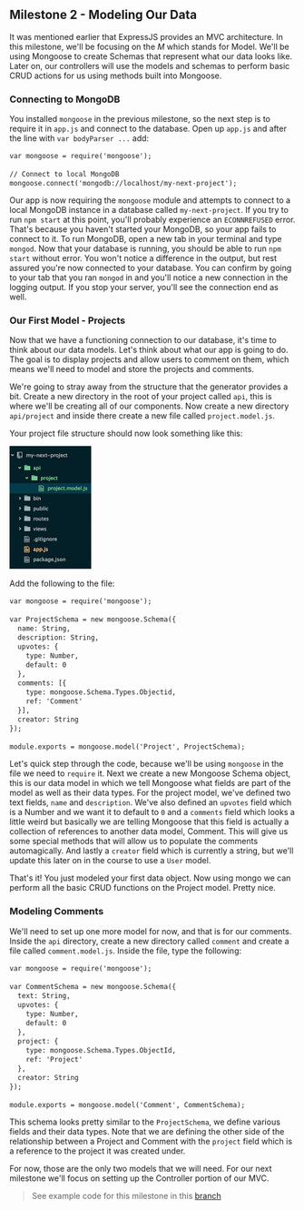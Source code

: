 ## Milestone 2 - Modeling Our Data

It was mentioned earlier that ExpressJS provides an MVC architecture.  In this milestone, we'll be focusing on the *M* which stands for Model.  We'll be using Mongoose to create Schemas that represent what our data looks like.  Later on, our controllers will use the models and schemas to perform basic CRUD actions for us using methods built into Mongoose.


### Connecting to MongoDB

You installed `mongoose` in the previous milestone, so the next step is to require it in `app.js` and connect to the database.  Open up `app.js` and after the line with `var bodyParser ...` add:

```
var mongoose = require('mongoose');

// Connect to local MongoDB
mongoose.connect('mongodb://localhost/my-next-project');
```

Our app is now requiring the `mongoose` module and attempts to connect to a local MongoDB instance in a database called `my-next-project`.  If you try to run `npm start` at this point, you'll probably experience an `ECONNREFUSED` error.  That's because you haven't started your MongoDB, so your app fails to connect to it.  To run MongoDB, open a new tab in your terminal and type `mongod`.  Now that your database is running, you should be able to run `npm start` without error.  You won't notice a difference in the output, but rest assured you're now connected to your database.  You can confirm by going to your tab that you ran `mongod` in and you'll notice a new connection in the logging output.  If you stop your server, you'll see the connection end as well.

### Our First Model - Projects

Now that we have a functioning connection to our database, it's time to think about our data models.  Let's think about what our app is going to do.  The goal is to display projects and allow users to comment on them, which means we'll need to model and store the projects and comments.  

We're going to stray away from the structure that the generator provides a bit.  Create a new directory in the root of your project called `api`, this is where we'll be creating all of our components.  Now create a new directory `api/project` and inside there create a new file called `project.model.js`.  

Your project file structure should now look something like this:

![File Structure](./assets/ms-2-project-structure.png)

Add the following to the file:

```
var mongoose = require('mongoose');

var ProjectSchema = new mongoose.Schema({
  name: String,
  description: String,
  upvotes: {
    type: Number,
    default: 0
  },
  comments: [{
    type: mongoose.Schema.Types.Objectid,
    ref: 'Comment'
  }],
  creator: String
});

module.exports = mongoose.model('Project', ProjectSchema);
```

Let's quick step through the code, because we'll be using `mongoose` in the file we need to `require` it.  Next we create a new Mongoose Schema object, this is our data model in which we tell Mongoose what fields are part of the model as well as their data types.  For the project model, we've defined two text fields, `name` and `description`.  We've also defined an `upvotes` field which is a Number and we want it to default to `0` and a `comments` field which looks a little weird but basically we are telling Mongoose that this field is actually a collection of references to another data model, Comment.  This will give us some special methods that will allow us to populate the comments automagically.  And lastly a `creator` field which is currently a string, but we'll update this later on in the course to use a `User` model.

That's it!  You just modeled your first data object.  Now using mongo we can perform all the basic CRUD functions on the Project model.  Pretty nice.

### Modeling Comments

We'll need to set up one more model for now, and that is for our comments.  Inside the `api` directory, create a new directory called `comment` and create a file called `comment.model.js`.  Inside the file, type the following:

```
var mongoose = require('mongoose');

var CommentSchema = new mongoose.Schema({
  text: String,
  upvotes: {
    type: Number,
    default: 0
  },
  project: {
    type: mongoose.Schema.Types.ObjectId,
    ref: 'Project'
  },
  creator: String
});

module.exports = mongoose.model('Comment', CommentSchema);
```

This schema looks pretty similar to the `ProjectSchema`, we define various fields and their data types.  Note that we are defining the other side of the relationship between a Project and Comment with the `project` field which is a reference to the project it was created under.

For now, those are the only two models that we will need.  For our next milestone we'll focus on setting up the Controller portion of our MVC.

> See example code for this milestone in this [branch](https://github.com/TNowalk/my-next-project/tree/milestone-2)
